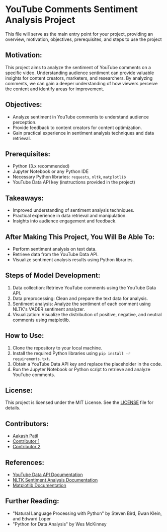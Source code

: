 # YouTube Comments Sentiment Analysis Project
This file will serve as the main entry point for your project, providing an overview, motivation, objectives, prerequisites, and steps to use the project
## Motivation:
This project aims to analyze the sentiment of YouTube comments on a specific video. Understanding audience sentiment can provide valuable insights for content creators, marketers, and researchers. By analyzing comments, we can gain a deeper understanding of how viewers perceive the content and identify areas for improvement.

## Objectives:
- Analyze sentiment in YouTube comments to understand audience perception.
- Provide feedback to content creators for content optimization.
- Gain practical experience in sentiment analysis techniques and data retrieval.

## Prerequisites:
- Python (3.x recommended)
- Jupyter Notebook or any Python IDE
- Necessary Python libraries: `requests`, `nltk`, `matplotlib`
- YouTube Data API key (instructions provided in the project)

## Takeaways:
- Improved understanding of sentiment analysis techniques.
- Practical experience in data retrieval and manipulation.
- Insights into audience engagement and feedback.

## After Making This Project, You Will Be Able To:
- Perform sentiment analysis on text data.
- Retrieve data from the YouTube Data API.
- Visualize sentiment analysis results using Python libraries.

## Steps of Model Development:
1. Data collection: Retrieve YouTube comments using the YouTube Data API.
2. Data preprocessing: Clean and prepare the text data for analysis.
3. Sentiment analysis: Analyze the sentiment of each comment using NLTK's VADER sentiment analyzer.
4. Visualization: Visualize the distribution of positive, negative, and neutral comments using matplotlib.

## How to Use:
1. Clone the repository to your local machine.
2. Install the required Python libraries using `pip install -r requirements.txt`.
3. Obtain a YouTube Data API key and replace the placeholder in the code.
4. Run the Jupyter Notebook or Python script to retrieve and analyze YouTube comments.

## License:
This project is licensed under the MIT License. See the [LICENSE](LICENSE) file for details.

## Contributors:
- [Aakash Patil](https://github.com/your_username)
- [Contributor 1](https://github.com/contributor1_username)
- [Contributor 2](https://github.com/contributor2_username)

## References:
- [YouTube Data API Documentation](https://developers.google.com/youtube/v3)
- [NLTK Sentiment Analysis Documentation](https://www.nltk.org/api/nltk.sentiment.html)
- [Matplotlib Documentation](https://matplotlib.org/stable/contents.html)

## Further Reading:
- "Natural Language Processing with Python" by Steven Bird, Ewan Klein, and Edward Loper
- "Python for Data Analysis" by Wes McKinney

